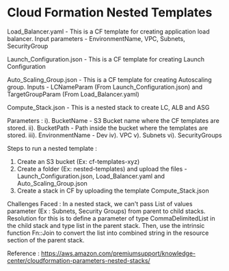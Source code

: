 # Cloud Formation Nested Templates
Load_Balancer.yaml - This is a CF template for creating application load balancer. Input parameters - EnvironmentName, VPC, Subnets, SecurityGroup

Launch_Configuration.json - This is a CF template for creating Launch Configuration

Auto_Scaling_Group.json - This is a CF template for creating Autoscaling group. Inputs - LCNameParam (From Launch_Configuration.json) and TargetGroupParam (From Load_Balancer.yaml)

Compute_Stack.json - This is a nested stack to create LC, ALB and ASG
                     
Parameters :
i). BucketName - S3 Bucket name where the CF templates are stored.
ii). BucketPath - Path inside the bucket where the templates are stored.
iii). EnvironmentName - Dev
iv). VPC 
v). Subnets
vi). SecurityGroups

Steps to run a nested template :
1. Create an S3 bucket (Ex: cf-templates-xyz)
2. Create a folder (Ex: nested-templates) and upload the files - Launch_Configuration.json, Load_Balancer.yaml and Auto_Scaling_Group.json
3. Create a stack in CF by uploading the template Compute_Stack.json

Challenges Faced :
In a nested stack, we can't pass List of values parameter (Ex : Subnets, Security Groups) from parent to child stacks. Resolution for this is to define a parameter of type CommaDelimitedList in the child stack and type list in the parent stack. Then, use the intrinsic function Fn::Join to convert the list into combined string in the resource section of the parent stack.

Reference : https://aws.amazon.com/premiumsupport/knowledge-center/cloudformation-parameters-nested-stacks/
